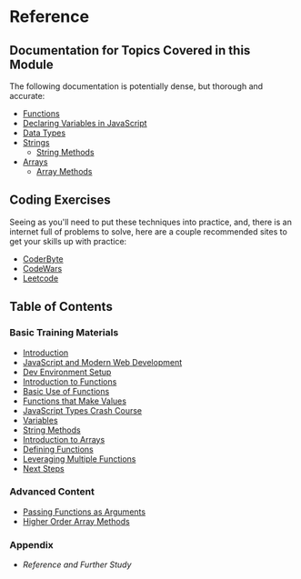 # Reference

## Documentation for Topics Covered in this Module

The following documentation is potentially dense, but thorough and accurate:

- [Functions](https://developer.mozilla.org/en-US/docs/Web/JavaScript/Reference/Functions)
- [Declaring Variables in JavaScript](https://developer.mozilla.org/en-US/docs/Web/JavaScript/Guide/Grammar_and_types#Declarations)
- [Data Types](https://developer.mozilla.org/en-US/docs/Web/JavaScript/Data_structures)
- [Strings](https://developer.mozilla.org/en-US/docs/Web/JavaScript/Reference/Global_Objects/String)
  - [String Methods](https://developer.mozilla.org/en-US/docs/Web/JavaScript/Reference/Global_Objects/String#Methods_2)
- [Arrays](https://developer.mozilla.org/en-US/docs/Web/JavaScript/Reference/Global_Objects/Array)
  - [Array Methods](https://developer.mozilla.org/en-US/docs/Web/JavaScript/Reference/Global_Objects/Array#Methods_2)


## Coding Exercises

Seeing as you'll need to put these techniques into practice, and, there is an internet full of problems to solve, here are a couple recommended sites to get your skills up with practice:

- [CoderByte](https://coderbyte.com/challenges/)
- [CodeWars](https://www.codewars.com/users/sign_in)
- [Leetcode](https://leetcode.com/problemset/algorithms/)

## Table of Contents

### Basic Training Materials

- [Introduction](../README.md)
- [JavaScript and Modern Web Development](modern_web_development.md)
- [Dev Environment Setup](setup.md)
- [Introduction to Functions](intro_to_javascript_functions.md)
- [Basic Use of Functions](basic_use_of_functions.md)
- [Functions that Make Values](functions_that_make_values.md)
- [JavaScript Types Crash Course](type_crash_course.md)
- [Variables](variables.md)
- [String Methods](string_methods.md)
- [Introduction to Arrays](intro_to_arrays.md)
- [Defining Functions](defining_functions.md)
- [Leveraging Multiple Functions](leveraging_multiple_functions.md)
- [Next Steps](next_steps.md)

### Advanced Content

- [Passing Functions as Arguments](passing_functions_as_arguments.md)
- [Higher Order Array Methods](higher_order_array_methods.md)

### Appendix

- *Reference and Further Study*
